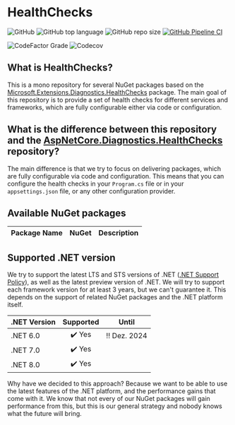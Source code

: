 # HealthChecks

![GitHub](https://img.shields.io/github/license/dailydevops/healthchecks?logo=github)
![GitHub top language](https://img.shields.io/github/languages/top/dailydevops/healthchecks?logo=github)
![GitHub repo size](https://img.shields.io/github/repo-size/dailydevops/healthchecks?logo=github)
[![GitHub Pipeline CI](https://github.com/dailydevops/healthchecks/actions/workflows/cicd.yml/badge.svg?branch=main&event=push)](https://github.com/dailydevops/healthchecks/actions/workflows/cicd.yml)

![CodeFactor Grade](https://img.shields.io/codefactor/grade/github/dailydevops/healthchecks/main?logo=codefactor)
![Codecov](https://img.shields.io/codecov/c/github/dailydevops/healthchecks?logo=codecov)

## What is HealthChecks?
This is a mono repository for several NuGet packages based on the [Microsoft.Extensions.Diagnostics.HealthChecks](https://www.nuget.org/packages/Microsoft.Extensions.Diagnostics.HealthChecks) package. The main goal of this repository is to provide a set of health checks for different services and frameworks, which are fully configurable either via code or configuration.

## What is the difference between this repository and the [AspNetCore.Diagnostics.HealthChecks](https://github.com/Xabaril/AspNetCore.Diagnostics.HealthChecks) repository?
The main difference is that we try to focus on delivering packages, which are fully configurable via code and configuration. This means that you can configure the health checks in your `Program.cs` file or in your `appsettings.json` file, or any other configuration provider.

## Available NuGet packages
<!--- start packages -->
| Package Name | NuGet | Description |
|--------------|-------|-------------|
<!--- end packages -->

## Supported .NET version
We try to support the latest LTS and STS versions of .NET ([.NET Support Policy](https://dotnet.microsoft.com/en-us/platform/support/policy/dotnet-core)), as well as the latest preview version of .NET. We will try to support each framework version for at least 3 years, but we can't guarantee it. This depends on the support of related NuGet packages and the .NET platform itself.

| .NET Version      |        Supported       |         Until        |
|-------------------|:----------------------:|:--------------------:|
| .NET 6.0          | :heavy_check_mark: Yes | :bangbang: Dez. 2024 |
| .NET 7.0          | :heavy_check_mark: Yes |                      |
| .NET 8.0          | :heavy_check_mark: Yes |                      |

Why have we decided to this approach? Because we want to be able to use the latest features of the .NET platform,
and the performance gains that come with it. We know that not every of our NuGet packages will gain performance
from this, but this is our general strategy and nobody knows what the future will bring.
